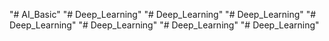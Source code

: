 "# AI_Basic" 
"# Deep_Learning" 
"# Deep_Learning" 
"# Deep_Learning" 
"# Deep_Learning" 
"# Deep_Learning" 
"# Deep_Learning" 
"# Deep_Learning" 
